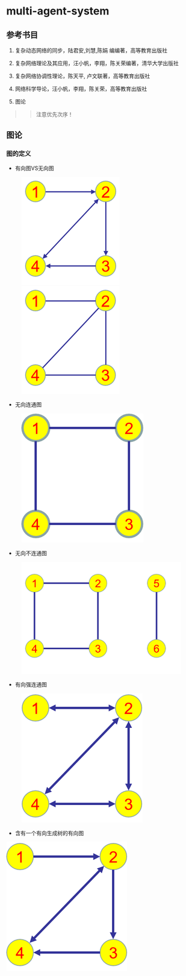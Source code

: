 # multi-agent-system

## 参考书目

1. 复杂动态网络的同步，陆君安,刘慧,陈娟 编编著，高等教育出版社

2. 复杂网络理论及其应用，汪小帆，李翔，陈关荣编著，清华大学出版社

3. 复杂网络协调性理论，陈天平, 卢文联著，高等教育出版社

4. 网络科学导论，汪小帆，李翔，陈关荣，高等教育出版社

5. 图论

>> 注意优先次序！


## 图论

### 图的定义

- 有向图VS无向图

<figure class="half">
    <img src="./Pictures/有向图.png" title="有向图"/>
    <img src="./Pictures/无向图.png" title="无向图"/>
</figure>

- 无向连通图

<figure>
    <img = src="./Pictures/无向连通图.png" title="无向连通图"></a>
</figure>

- 无向不连通图

<figure>
    <img = src="./Pictures/无向不连通图.png" title="无向不连通图"></a>
</figure>

- 有向强连通图

<figure>
    <img = src="./Pictures/有向强连通图.png" title="有向强连通图"/></a>
</figure>

- 含有一个有向生成树的有向图

![含有一个有向生成树的有向图](./Pictures/含有一个有向生成树的有向图.png)
